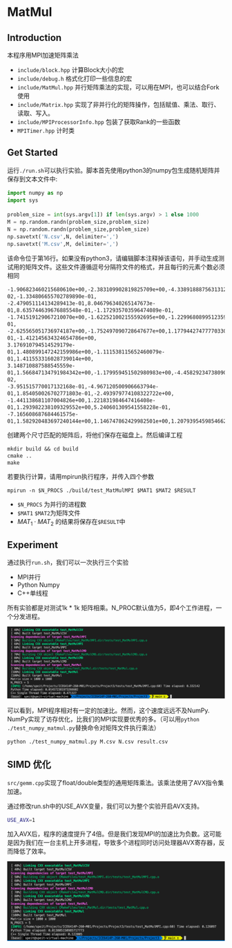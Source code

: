 # MatMul

## Introduction

本程序用MPI加速矩阵乘法

- `include/block.hpp` 计算Block大小的宏
- `include/debug.h` 格式化打印一些信息的宏
- `include/MatMul.hpp` 并行矩阵乘法的实现，可以用在MPI，也可以结合Fork使用
- `include/Matrix.hpp` 实现了非并行化的矩阵操作，包括赋值、乘法、取行、读取、写入。
- `include/MPIProcessorInfo.hpp` 包装了获取Rank的一些函数
- `MPITimer.hpp` 计时类

## Get Started

运行`./run.sh`可以执行实验。脚本首先使用python3的numpy包生成随机矩阵并保存到文本文件中:

```python
import numpy as np
import sys

problem_size = int(sys.argv[1]) if len(sys.argv) > 1 else 1000
M = np.random.randn(problem_size,problem_size)
N = np.random.randn(problem_size,problem_size)
np.savetxt('N.csv',N, delimiter=',')
np.savetxt('M.csv',M, delimiter=',')
```

该命令位于第16行。如果没有python3，请编辑脚本注释掉该语句，并手动生成测试用的矩阵文件。这些文件遵循逗号分隔符文件的格式，并且每行的元素个数必须相同

```csv
-1.906823460215680610e+00,-2.383109902819825709e+00,-4.338918887563131266e-02,-1.334806655702789890e-01,
-2.479051114134289413e-01,8.046796340265147673e-01,8.635744639676885548e-01,-1.172935703596474089e-01,
-1.741519129067210070e+00,-1.622521002155592695e+00,-1.229968089951235966e+00,1.337246387572335882e-01,
-2.625565051736974187e+00,-1.752497090728647677e+00,1.177944274777703304e-01,-1.412145634324654786e+00,
3.176910794514529179e-01,1.480899147242159986e+00,-1.111538115652460079e-01,1.411553316028739014e+00,
3.148710887588545559e-01,1.566847134791984342e+00,-1.179959451502980983e+00,-4.458292347380900245e-02,
-3.951515770017132168e-01,-4.967120500906663794e-01,1.854050026702771803e-01,-2.493979774108322722e+00,
-1.441138681107004826e+00,1.221831984647416408e-01,1.293982238109329552e+00,5.240601309541558228e-01,
-7.165608687684461575e-01,1.582920483697240144e+00,1.146747862429982501e+00,1.207939545985466268e+00,
```

创建两个尺寸匹配的矩阵后，将他们保存在磁盘上。然后编译工程

```shell
mkdir build && cd build
cmake ..
make
```

若要执行计算，请用mpirun执行程序，并传入四个参数

```shell
mpirun -n $N_PROCS ./build/test_MatMulMPI $MAT1 $MAT2 $RESULT
```

- `$N_PROCS` 为并行的进程数
- `$MAT1` `$MAT2`为矩阵文件
- $MAT_1\cdot MAT_2$ 的结果将保存在`$RESULT`中

## Experiment

通过执行`run.sh`，我们可以一次执行三个实验

- MPI并行
- Python Numpy
- C++单线程

所有实验都是对测试1k * 1k 矩阵相乘。N_PROC默认值为5，即4个工作进程，一个分发进程。

![MatMul 1k x 1k with MPI](img/20220417214719.png)

可以看到，MPI程序相对有一定的加速比。然而，这个速度远远不及NumPy. NumPy实现了访存优化，比我们的MPI实现要优秀的多。（可以用`python ./test_numpy_matmul.py`替换命令对矩阵文件执行乘法）

```shell
python ./test_numpy_matmul.py M.csv N.csv result.csv
```

## SIMD 优化

`src/gemm.cpp`实现了float/double类型的通用矩阵乘法。该乘法使用了AVX指令集加速。

通过修改run.sh中的USE_AVX变量，我们可以为整个实验开启AVX支持。

```bash
USE_AVX=1
```

加入AVX后，程序的速度提升了4倍。但是我们发现MPI的加速比为负数。这可能是因为我们在一台主机上开多进程，导致多个进程同时访问处理器AVX寄存器，反而降低了效率。

![With AVX](img/20220417214720.png)